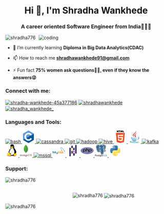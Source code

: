 <h1 align="center">Hi 👋, I'm Shradha Wankhede</h1>
<h3 align="center">A career oriented Software Engineer from India👩‍💻🙏</h3>

<img align="right" alt="coding" width="400" src="https://img.freepik.com/premium-vector/girl-with-laptop-is-working-office-girl-is-browsing-internet-conversations_647843-112.jpg?w=996"/>


<p align="left"> <img src="https://komarev.com/ghpvc/?username=shradha776&label=Profile%20views&color=0e75b6&style=flat" alt="shradha776" /> </p>

- 🌱 I’m currently learning **Diploma in Big Data Analytics(CDAC)**

- 📫 How to reach me **shradhawankhede91@gmail.com**

- ⚡ Fun fact **75% women ask questions🤷‍♀️, even if they know the answers😜**

<h3 align="left">Connect with me:</h3>
<p align="left">
<a href="https://linkedin.com/in/shradha-wankhede-45a377186" target="blank"><img align="center" src="https://raw.githubusercontent.com/rahuldkjain/github-profile-readme-generator/master/src/images/icons/Social/linked-in-alt.svg" alt="shradha-wankhede-45a377186" height="30" width="40" /></a>
<a href="https://stackoverflow.com/users/shradhawankhede" target="blank"><img align="center" src="https://raw.githubusercontent.com/rahuldkjain/github-profile-readme-generator/master/src/images/icons/Social/stack-overflow.svg" alt="shradhawankhede" height="30" width="40" /></a>
<a href="https://instagram.com/shradha_wankhede_" target="blank"><img align="center" src="https://raw.githubusercontent.com/rahuldkjain/github-profile-readme-generator/master/src/images/icons/Social/instagram.svg" alt="shradha_wankhede_" height="30" width="40" /></a>
</p>

<h3 align="left">Languages and Tools:</h3>
<p align="left"> <a href="https://www.gnu.org/software/bash/" target="_blank" rel="noreferrer"> <img src="https://www.vectorlogo.zone/logos/gnu_bash/gnu_bash-icon.svg" alt="bash" width="40" height="40"/> </a> <a href="https://www.cprogramming.com/" target="_blank" rel="noreferrer"> <img src="https://raw.githubusercontent.com/devicons/devicon/master/icons/c/c-original.svg" alt="c" width="40" height="40"/> </a> <a href="https://cassandra.apache.org/" target="_blank" rel="noreferrer"> <img src="https://www.vectorlogo.zone/logos/apache_cassandra/apache_cassandra-icon.svg" alt="cassandra" width="40" height="40"/> </a> <a href="https://git-scm.com/" target="_blank" rel="noreferrer"> <img src="https://www.vectorlogo.zone/logos/git-scm/git-scm-icon.svg" alt="git" width="40" height="40"/> </a> <a href="https://hadoop.apache.org/" target="_blank" rel="noreferrer"> <img src="https://www.vectorlogo.zone/logos/apache_hadoop/apache_hadoop-icon.svg" alt="hadoop" width="40" height="40"/> </a> <a href="https://hive.apache.org/" target="_blank" rel="noreferrer"> <img src="https://www.vectorlogo.zone/logos/apache_hive/apache_hive-icon.svg" alt="hive" width="40" height="40"/> </a> <a href="https://www.w3.org/html/" target="_blank" rel="noreferrer"> <img src="https://raw.githubusercontent.com/devicons/devicon/master/icons/html5/html5-original-wordmark.svg" alt="html5" width="40" height="40"/> </a> <a href="https://www.java.com" target="_blank" rel="noreferrer"> <img src="https://raw.githubusercontent.com/devicons/devicon/master/icons/java/java-original.svg" alt="java" width="40" height="40"/> </a> <a href="https://kafka.apache.org/" target="_blank" rel="noreferrer"> <img src="https://www.vectorlogo.zone/logos/apache_kafka/apache_kafka-icon.svg" alt="kafka" width="40" height="40"/> </a> <a href="https://www.linux.org/" target="_blank" rel="noreferrer"> <img src="https://raw.githubusercontent.com/devicons/devicon/master/icons/linux/linux-original.svg" alt="linux" width="40" height="40"/> </a> <a href="https://www.mongodb.com/" target="_blank" rel="noreferrer"> <img src="https://raw.githubusercontent.com/devicons/devicon/master/icons/mongodb/mongodb-original-wordmark.svg" alt="mongodb" width="40" height="40"/> </a> <a href="https://www.microsoft.com/en-us/sql-server" target="_blank" rel="noreferrer"> <img src="https://www.svgrepo.com/show/303229/microsoft-sql-server-logo.svg" alt="mssql" width="40" height="40"/> </a> <a href="https://www.mysql.com/" target="_blank" rel="noreferrer"> <img src="https://raw.githubusercontent.com/devicons/devicon/master/icons/mysql/mysql-original-wordmark.svg" alt="mysql" width="40" height="40"/> </a> <a href="https://pandas.pydata.org/" target="_blank" rel="noreferrer"> <img src="https://raw.githubusercontent.com/devicons/devicon/2ae2a900d2f041da66e950e4d48052658d850630/icons/pandas/pandas-original.svg" alt="pandas" width="40" height="40"/> </a> <a href="https://www.php.net" target="_blank" rel="noreferrer"> <img src="https://raw.githubusercontent.com/devicons/devicon/master/icons/php/php-original.svg" alt="php" width="40" height="40"/> </a> <a href="https://www.postgresql.org" target="_blank" rel="noreferrer"> <img src="https://raw.githubusercontent.com/devicons/devicon/master/icons/postgresql/postgresql-original-wordmark.svg" alt="postgresql" width="40" height="40"/> </a> <a href="https://www.python.org" target="_blank" rel="noreferrer"> <img src="https://raw.githubusercontent.com/devicons/devicon/master/icons/python/python-original.svg" alt="python" width="40" height="40"/> </a> </p>

<h3 align="left">Support:</h3>
<p><a href="https://www.buymeacoffee.com/shradha776"> <img align="left" src="https://cdn.buymeacoffee.com/buttons/v2/default-yellow.png" height="50" width="210" alt="shradha776" /></a></p><br><br>

<p><img align="left" src="https://github-readme-stats.vercel.app/api/top-langs?username=shradha776&show_icons=true&locale=en&layout=compact" alt="shradha776" /></p>

<p>&nbsp;<img align="center" src="https://github-readme-stats.vercel.app/api?username=shradha776&show_icons=true&locale=en" alt="shradha776" /></p>

<p><img align="center" src="https://github-readme-streak-stats.herokuapp.com/?user=shradha776&" alt="shradha776" /></p>
